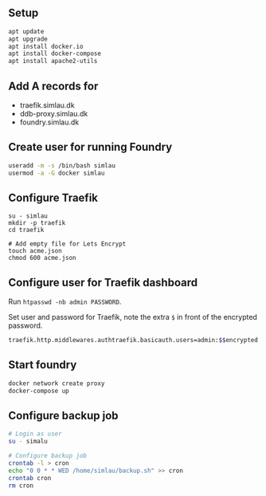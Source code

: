 ## Setup 

```bash
apt update
apt upgrade
apt install docker.io
apt install docker-compose
apt install apache2-utils
```


## Add A records for

- traefik.simlau.dk
- ddb-proxy.simlau.dk
- foundry.simlau.dk


## Create user for running Foundry

```bash
useradd -m -s /bin/bash simlau
usermod -a -G docker simlau
```

## Configure Traefik

```
su - simlau
mkdir -p traefik
cd traefik

# Add empty file for Lets Encrypt
touch acme.json
chmod 600 acme.json
```

## Configure user for Traefik dashboard

Run `htpasswd -nb admin PASSWORD`.

Set user and password for Traefik, note the extra `$` in front of the encrypted password.

```bash
traefik.http.middlewares.authtraefik.basicauth.users=admin:$$encrypted
```

## Start foundry

```bash
docker network create proxy
docker-compose up
```


## Configure backup job

```bash
# Login as user
su - simalu

# Configure backup job
crontab -l > cron
echo "0 0 * * WED /home/simlau/backup.sh" >> cron
crontab cron
rm cron
```
